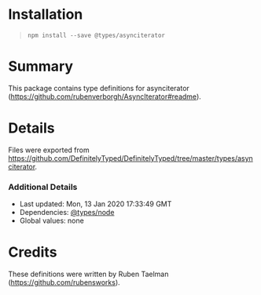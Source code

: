 # Installation
> `npm install --save @types/asynciterator`

# Summary
This package contains type definitions for asynciterator (https://github.com/rubenverborgh/AsyncIterator#readme).

# Details
Files were exported from https://github.com/DefinitelyTyped/DefinitelyTyped/tree/master/types/asynciterator.

### Additional Details
 * Last updated: Mon, 13 Jan 2020 17:33:49 GMT
 * Dependencies: [@types/node](https://npmjs.com/package/@types/node)
 * Global values: none

# Credits
These definitions were written by Ruben Taelman (https://github.com/rubensworks).
